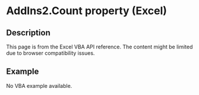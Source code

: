 # AddIns2.Count property (Excel)

## Description
This page is from the Excel VBA API reference. The content might be limited due to browser compatibility issues.

## Example
No VBA example available.
